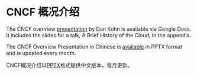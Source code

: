 # CNCF 概况介绍

The CNCF overview [presentation](https://docs.google.com/presentation/d/1BoxFeENJcINgHbKfygXpXROchiRO2LBT-pzdaOFr4Zg/edit) by Dan Kohn is available via Google Docs. It includes the slides for a talk, A Brief History of the Cloud, in the appendix.

The CNCF Overview Presentation in Chinese is [available](https://github.com/cncf/presentations/raw/master/chinese/CNCF_Overview_CN.pptx) in PPTX format and is updated every month.

CNCF概况介绍以[PPTX](https://github.com/cncf/presentations/raw/master/chinese/CNCF_Overview_CN.pptx)格式提供中文版本，每月更新。
